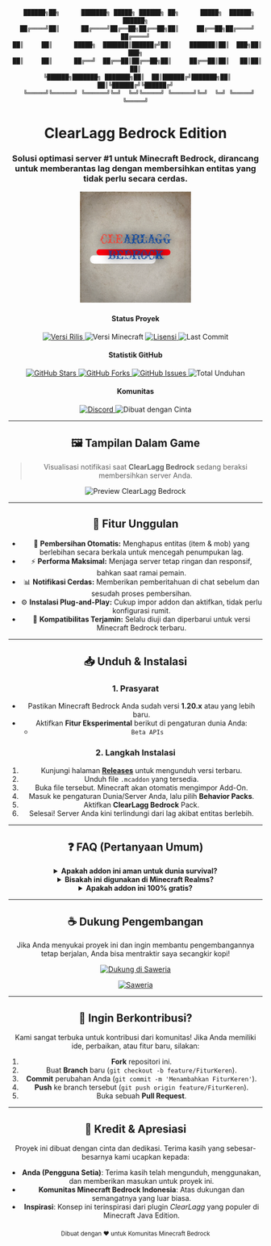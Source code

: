 <div align="center">

```
  ██████╗██╗      ███████╗ █████╗ ██████╗ ██╗      █████╗  ██████╗  ██████╗
 ██╔════╝██║      ██╔════╝██╔══██╗██╔══██╗██║     ██╔══██╗██╔════╝ ██╔════╝
 ██║     ██║      █████╗  ███████║██████╔╝██║     ███████║██║  ███╗██║  ███╗
 ██║     ██║      ██╔══╝  ██╔══██║██╔══██╗██║     ██╔══██║██║   ██║██║   ██║
 ╚██████╗███████╗ ███████╗██║  ██║██████╔╝███████╗██║  ██║╚██████╔╝╚██████╔╝
  ╚═════╝╚══════╝ ╚══════╝╚═╝  ╚═╝╚═════╝ ╚══════╝╚═╝  ╚═╝ ╚═════╝  ╚═════╝
```
<h1 align="center">ClearLagg Bedrock Edition</h1>
<h3 align="center">Solusi optimasi server #1 untuk Minecraft Bedrock, dirancang untuk memberantas lag dengan membersihkan entitas yang tidak perlu secara cerdas.</h3>

<img src="image/logo.png" alt="ClearLagg Bedrock Logo" width="220"/>

<div align="center">

<h4>Status Proyek</h4>
<p>
    <a href="https://github.com/[NAMA-PENGGUNA-GITHUB]/[NAMA-REPO-ANDA]/releases/latest">
        <img src="https://img.shields.io/github/v/release/[NAMA-PENGGUNA-GITHUB]/[NAMA-REPO-ANDA]?style=flat-square&logo=github&color=347d39&label=Rilis" alt="Versi Rilis"/>
    </a>
    <img src="https://img.shields.io/badge/Minecraft-1.20%2B-green?style=flat-square&logo=minecraft" alt="Versi Minecraft"/>
    <a href="https://github.com/[NAMA-PENGGUNA-GITHUB]/[NAMA-REPO-ANDA]/blob/main/LICENSE">
        <img src="https://img.shields.io/github/license/[NAMA-PENGGUNA-GITHUB]/[NAMA-REPO-ANDA]?style=flat-square&color=22c55e" alt="Lisensi"/>
    </a>
    <img src="https://img.shields.io/github/last-commit/[NAMA-PENGGUNA-GITHUB]/[NAMA-REPO-ANDA]?style=flat-square&logo=github&label=Commit%20Terakhir" alt="Last Commit"/>
</p>

<h4>Statistik GitHub</h4>
<p>
    <a href="https://github.com/[NAMA-PENGGUNA-GITHUB]/[NAMA-REPO-ANDA]/stargazers">
        <img src="https://img.shields.io/github/stars/[NAMA-PENGGUNA-GITHUB]/[NAMA-REPO-ANDA]?style=flat-square&logo=github&color=gold" alt="GitHub Stars"/>
    </a>
    <a href="https://github.com/[NAMA-PENGGUNA-GITHUB]/[NAMA-REPO-ANDA]/network/members">
        <img src="https://img.shields.io/github/forks/[NAMA-PENGGUNA-GITHUB]/[NAMA-REPO-ANDA]?style=flat-square&logo=github&color=purple" alt="GitHub Forks"/>
    </a>
    <a href="https://github.com/[NAMA-PENGGUNA-GITHUB]/[NAMA-REPO-ANDA]/issues">
        <img src="https://img.shields.io/github/issues/[NAMA-PENGGUNA-GITHUB]/[NAMA-REPO-ANDA]?style=flat-square&logo=github&color=red" alt="GitHub Issues"/>
    </a>
    <img src="https://img.shields.io/github/downloads/[NAMA-PENGGUNA-GITHUB]/[NAMA-REPO-ANDA]/total?style=flat-square&logo=github&color=orange&label=Unduhan" alt="Total Unduhan"/>
</p>

<h4>Komunitas</h4>
<p>
    <a href="https://discord.gg/[KODE-UNDANGAN-DISCORD-ANDA]">
        <img src="https://img.shields.io/discord/1?style=flat-square&logo=discord&logoColor=white&label=Discord&color=5865F2" alt="Discord"/>
    </a>
    <img src="https://img.shields.io/badge/Dibuat_dengan-Cinta-ff69b4?style=flat-square" alt="Dibuat dengan Cinta"/>
</p>

</div>


---

## 🖼️ Tampilan Dalam Game
> Visualisasi notifikasi saat **ClearLagg Bedrock** sedang beraksi membersihkan server Anda.

<p align="center">
  <img src="image/preview.png" alt="Preview ClearLagg Bedrock" width="700"/>
</p>

---

## 🚀 Fitur Unggulan
- 🧹 **Pembersihan Otomatis:** Menghapus entitas (item & mob) yang berlebihan secara berkala untuk mencegah penumpukan lag.
- ⚡ **Performa Maksimal:** Menjaga server tetap ringan dan responsif, bahkan saat ramai pemain.
- 📊 **Notifikasi Cerdas:** Memberikan pemberitahuan di chat sebelum dan sesudah proses pembersihan.
- ⚙️ **Instalasi Plug-and-Play:** Cukup impor addon dan aktifkan, tidak perlu konfigurasi rumit.
- 🔄 **Kompatibilitas Terjamin:** Selalu diuji dan diperbarui untuk versi Minecraft Bedrock terbaru.

---

## 📥 Unduh & Instalasi

### 1. Prasyarat
- Pastikan Minecraft Bedrock Anda sudah versi **1.20.x** atau yang lebih baru.
- Aktifkan **Fitur Eksperimental** berikut di pengaturan dunia Anda:
  - `Beta APIs`

### 2. Langkah Instalasi
1. Kunjungi halaman **[Releases](https://github.com/[NAMA-PENGGUNA-GITHUB]/[NAMA-REPO-ANDA]/releases)** untuk mengunduh versi terbaru.
2. Unduh file `.mcaddon` yang tersedia.
3. Buka file tersebut. Minecraft akan otomatis mengimpor Add-On.
4. Masuk ke pengaturan Dunia/Server Anda, lalu pilih **Behavior Packs**.
5. Aktifkan **ClearLagg Bedrock** Pack.
6. Selesai! Server Anda kini terlindungi dari lag akibat entitas berlebih.

---

## ❓ FAQ (Pertanyaan Umum)

<details>
<summary><strong>Apakah addon ini aman untuk dunia survival?</strong></summary>
<br>
Sangat aman! Addon ini dirancang untuk hanya menghapus entitas umum seperti item yang tergeletak di tanah dan mob agresif standar. Entitas penting seperti Villager, Armor Stand, atau mob yang sudah diberi nama tidak akan terhapus.
</details>

<details>
<summary><strong>Bisakah ini digunakan di Minecraft Realms?</strong></summary>
<br>
Meskipun secara teori bisa, performa di Realms terkadang tidak stabil karena keterbatasan kustomisasi. Disarankan untuk digunakan pada server pribadi (BDS) atau dunia lokal untuk hasil terbaik.
</details>

<details>
<summary><strong>Apakah addon ini 100% gratis?</strong></summary>
<br>
Benar! Addon ini sepenuhnya gratis untuk digunakan dan didistribusikan. Namun, jika Anda merasa terbantu, dukungan dalam bentuk donasi akan sangat kami hargai untuk pengembangan di masa depan.
</details>

---

## ☕ Dukung Pengembangan
Jika Anda menyukai proyek ini dan ingin membantu pengembangannya tetap berjalan, Anda bisa mentraktir saya secangkir kopi!

<p align="center">
  <a href="https://saweria.co/Liplips">
    <img src="https://i.ibb.co/n7w6zH7/saweria-logo.png" width="200" alt="Dukung di Saweria"/>
  </a>
</p>

[![Saweria](https://img.shields.io/badge/☕-Traktir%20Kopi%20di%20Saweria-orange?style=for-the-badge&logo=buy-me-a-coffee)](https://saweria.co/Liplips)

---

## 🤝 Ingin Berkontribusi?
Kami sangat terbuka untuk kontribusi dari komunitas! Jika Anda memiliki ide, perbaikan, atau fitur baru, silakan:
1. **Fork** repositori ini.
2. Buat **Branch** baru (`git checkout -b feature/FiturKeren`).
3. **Commit** perubahan Anda (`git commit -m 'Menambahkan FiturKeren'`).
4. **Push** ke branch tersebut (`git push origin feature/FiturKeren`).
5. Buka sebuah **Pull Request**.

---

## 👥 Kredit & Apresiasi
Proyek ini dibuat dengan cinta dan dedikasi. Terima kasih yang sebesar-besarnya kami ucapkan kepada:

* **Anda (Pengguna Setia)**: Terima kasih telah mengunduh, menggunakan, dan memberikan masukan untuk proyek ini.
* **Komunitas Minecraft Bedrock Indonesia**: Atas dukungan dan semangatnya yang luar biasa.
* **Inspirasi**: Konsep ini terinspirasi dari plugin *ClearLagg* yang populer di Minecraft Java Edition.

<p align="center">
  <sub>Dibuat dengan ❤️ untuk Komunitas Minecraft Bedrock</sub>
</p>
